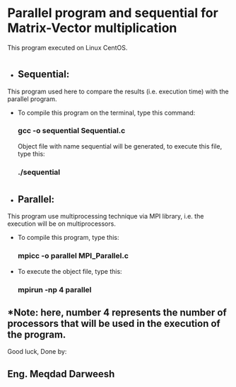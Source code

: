 # Parallel program and sequential for Matrix-Vector multiplication
This program executed on Linux CentOS.
#
* ## Sequential:
This program used here to compare the results (i.e. execution time) with the parallel program.
- To compile this program on the terminal, type this command:
  ### gcc -o sequential Sequential.c
  Object file with name sequential will be generated, to execute this file, type this:
  ### ./sequential
  #
* ## Parallel:
This program use multiprocessing technique via MPI library, i.e. the execution will be on multiprocessors.
- To compile this program, type this:
  ### mpicc -o parallel MPI_Parallel.c
- To execute the object file, type this:
  ### mpirun -np 4 parallel
*Note: here, number 4 represents the number of processors that will be used in the execution of the program.
------------------------------------------------

  Good luck,
  Done by:
  ## Eng. Meqdad Darweesh
